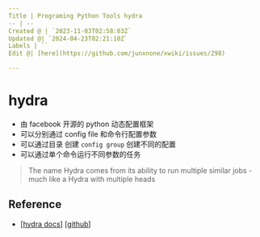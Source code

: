 ```yaml
---
Title | Programing Python Tools hydra
-- | --
Created @ | `2023-11-03T02:58:03Z`
Updated @| `2024-04-23T02:21:10Z`
Labels | ``
Edit @| [here](https://github.com/junxnone/xwiki/issues/298)

---
```

# hydra
- 由 facebook 开源的 python 动态配置框架
- 可以分别通过 config file 和命令行配置参数
- 可以通过目录 创建 `config group` 创建不同的配置
- 可以通过单个命令运行不同参数的任务


> The name Hydra comes from its ability to run multiple similar jobs - much like a Hydra with multiple heads



## Reference
- [[hydra docs](https://hydra.cc/docs/intro/)] [[github](https://github.com/facebookresearch/hydra)]


